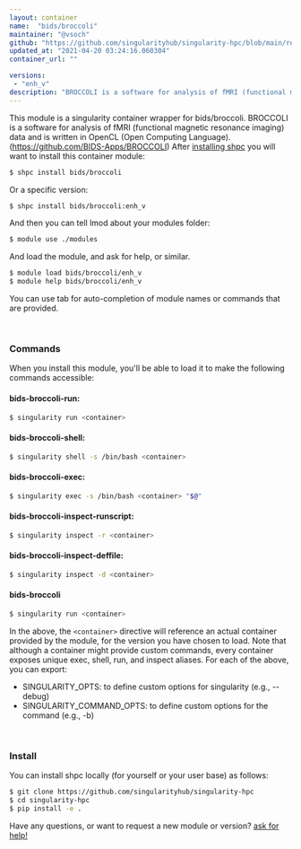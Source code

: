```yaml
---
layout: container
name:  "bids/broccoli"
maintainer: "@vsoch"
github: "https://github.com/singularityhub/singularity-hpc/blob/main/registry/bids/broccoli/container.yaml"
updated_at: "2021-04-20 03:24:16.060304"
container_url: ""

versions:
 - "enh_v"
description: "BROCCOLI is a software for analysis of fMRI (functional magnetic resonance imaging) data and is written in OpenCL (Open Computing Language).  (https://github.com/BIDS-Apps/BROCCOLI)"
---
```


This module is a singularity container wrapper for bids/broccoli.
BROCCOLI is a software for analysis of fMRI (functional magnetic resonance imaging) data and is written in OpenCL (Open Computing Language).  (https://github.com/BIDS-Apps/BROCCOLI)
After [installing shpc](#install) you will want to install this container module:

```bash
$ shpc install bids/broccoli
```

Or a specific version:

```bash
$ shpc install bids/broccoli:enh_v
```

And then you can tell lmod about your modules folder:

```bash
$ module use ./modules
```

And load the module, and ask for help, or similar.

```bash
$ module load bids/broccoli/enh_v
$ module help bids/broccoli/enh_v
```

You can use tab for auto-completion of module names or commands that are provided.

<br>

### Commands

When you install this module, you'll be able to load it to make the following commands accessible:

#### bids-broccoli-run:

```bash
$ singularity run <container>
```

#### bids-broccoli-shell:

```bash
$ singularity shell -s /bin/bash <container>
```

#### bids-broccoli-exec:

```bash
$ singularity exec -s /bin/bash <container> "$@"
```

#### bids-broccoli-inspect-runscript:

```bash
$ singularity inspect -r <container>
```

#### bids-broccoli-inspect-deffile:

```bash
$ singularity inspect -d <container>
```



#### bids-broccoli

```bash
$ singularity run <container>
```


In the above, the `<container>` directive will reference an actual container provided
by the module, for the version you have chosen to load. Note that although a container
might provide custom commands, every container exposes unique exec, shell, run, and
inspect aliases. For each of the above, you can export:

 - SINGULARITY_OPTS: to define custom options for singularity (e.g., --debug)
 - SINGULARITY_COMMAND_OPTS: to define custom options for the command (e.g., -b)

<br>
  
### Install

You can install shpc locally (for yourself or your user base) as follows:

```bash
$ git clone https://github.com/singularityhub/singularity-hpc
$ cd singularity-hpc
$ pip install -e .
```

Have any questions, or want to request a new module or version? [ask for help!](https://github.com/singularityhub/singularity-hpc/issues)